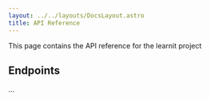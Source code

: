 ```yaml
---
layout: ../../layouts/DocsLayout.astro
title: API Reference
---
```


This page contains the API reference for the learnit project

## Endpoints

...
